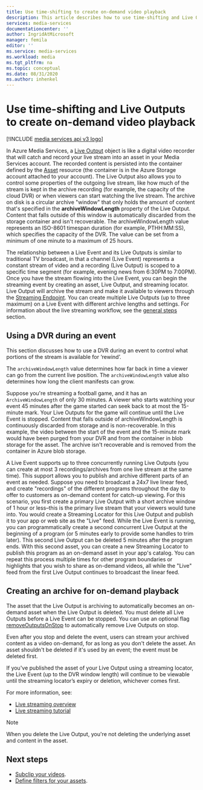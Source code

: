 ```yaml
---
title: Use time-shifting to create on-demand video playback
description: This article describes how to use time-shifting and Live Outputs to record Live Streams and create on-demand playback.
services: media-services
documentationcenter: ''
author: IngridAtMicrosoft
manager: femila
editor: ''
ms.service: media-services
ms.workload: media
ms.tgt_pltfrm: na
ms.topic: conceptual
ms.date: 08/31/2020
ms.author: inhenkel
---
```


# Use time-shifting and Live Outputs to create on-demand video playback

[!INCLUDE [media services api v3 logo](./includes/v3-hr.md)]

In Azure Media Services, a [Live Output](/rest/api/media/liveoutputs) object is like a digital video recorder that will catch and record your live stream into an asset in your Media Services account. The recorded content is persisted into the container defined by the [Asset](/rest/api/media/assets) resource (the container is in the Azure Storage account attached to your account). The Live Output also allows you to control some properties of the outgoing live stream, like how much of the stream is kept in the archive recording (for example, the capacity of the cloud DVR) or when viewers can start watching the live stream. The archive on disk is a circular archive "window" that only holds the amount of content that's specified in the **archiveWindowLength** property of the Live Output. Content that falls outside of this window is automatically discarded from the storage container and isn't recoverable. The archiveWindowLength value represents an ISO-8601 timespan duration (for example, PTHH:MM:SS), which specifies the capacity of the DVR. The value can be set from a minimum of one minute to a maximum of 25 hours.

The relationship between a Live Event and its Live Outputs is similar to traditional TV broadcast, in that a channel (Live Event) represents a constant stream of video and a recording (Live Output) is scoped to a specific time segment (for example, evening news from 6:30PM to 7:00PM). Once you have the stream flowing into the Live Event, you can begin the streaming event by creating an asset, Live Output, and streaming locator. Live Output will archive the stream and make it available to viewers through the [Streaming Endpoint](/rest/api/media/streamingendpoints). You can create multiple Live Outputs (up to three maximum) on a Live Event with different archive lengths and settings. For information about the live streaming workflow, see the [general steps](stream-live-streaming-concept.md#general-steps) section.

## Using a DVR during an event

This section discusses how to use a DVR during an event to control what portions of the stream is available for ‘rewind’.

The `archiveWindowLength` value determines how far back in time a viewer can go from the current live position. The `archiveWindowLength` value also determines how long the client manifests can grow.

Suppose you're streaming a football game, and it has an `ArchiveWindowLength` of only 30 minutes. A viewer who starts watching your event 45 minutes after the game started can seek back to at most the 15-minute mark. Your Live Outputs for the game will continue until the Live Event is stopped. Content that falls outside of archiveWindowLength is continuously discarded from storage and is non-recoverable. In this example, the video between the start of the event and the 15-minute mark would have been purged from your DVR and from the container in blob storage for the asset. The archive isn't recoverable and is removed from the container in Azure blob storage.

A Live Event supports up to three concurrently running Live Outputs (you can create at most 3 recordings/archives from one live stream at the same time). This support allows you to publish and archive different parts of an event as needed. Suppose you need to broadcast a 24x7 live linear feed, and create "recordings" of the different programs throughout the day to offer to customers as on-demand content for catch-up viewing. For this scenario, you first create a primary Live Output with a short archive window of 1 hour or less–this is the primary live stream that your viewers would tune into. You would create a Streaming Locator for this Live Output and publish it to your app or web site as the "Live" feed. While the Live Event is running, you can programmatically create a second concurrent Live Output at the beginning of a program (or 5 minutes early to provide some handles to trim later). This second Live Output can be deleted 5 minutes after the program ends. With this second asset, you can create a new Streaming Locator to publish this program as an on-demand asset in your app's catalog. You can repeat this process multiple times for other program boundaries or highlights that you wish to share as on-demand videos, all while the "Live" feed from the first Live Output continues to broadcast the linear feed.

## Creating an archive for on-demand playback

The asset that the Live Output is archiving to automatically becomes an on-demand asset when the Live Output is deleted. You must delete all Live Outputs before a Live Event can be stopped. You can use an optional flag [removeOutputsOnStop](/rest/api/media/liveevents/stop#request-body) to automatically remove Live Outputs on stop.

Even after you stop and delete the event, users can stream your archived content as a video on-demand, for as long as you don't delete the asset. An asset shouldn't be deleted if it's used by an event; the event must be deleted first.

If you've published the asset of your Live Output using a streaming locator, the Live Event (up to the DVR window length) will continue to be viewable until the streaming locator’s expiry or deletion, whichever comes first.

For more information, see:

- [Live streaming overview](stream-live-streaming-concept.md)
- [Live streaming tutorial](stream-live-tutorial-with-api.md)

> [!NOTE]
> When you delete the Live Output, you're not deleting the underlying asset and content in the asset.

## Next steps

* [Subclip your videos](transform-subclip-video-how-to.md).
* [Define filters for your assets](filters-dynamic-manifest-rest-howto.md).
